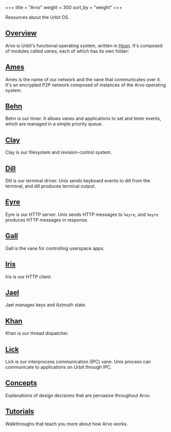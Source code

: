 +++
title = "Arvo"
weight = 300
sort_by = "weight"
+++

Resources about the Urbit OS.

## [Overview](/reference/arvo/overview)

Arvo is Urbit's functional operating system, written in [Hoon](/guides/core/hoon-school/). It's composed of modules called _vanes_, each of which has its own folder:

## [Ames](/reference/arvo/ames/ames)

Ames is the name of our network and the vane that communicates over it. It's an encrypted P2P network composed of instances of the Arvo operating system.

## [Behn](/reference/arvo/behn/behn)

Behn is our timer. It allows vanes and applications to set and timer events, which are managed in a simple priority queue.

## [Clay](/reference/arvo/clay/clay)

Clay is our filesystem and revision-control system.

## [Dill](/reference/arvo/dill/dill)

Dill is our terminal driver. Unix sends keyboard events to dill from the terminal, and dill produces terminal output.

## [Eyre](/reference/arvo/eyre/eyre)

Eyre is our HTTP server. Unix sends HTTP messages to `%eyre`, and `%eyre` produces HTTP messages in response.

## [Gall](/reference/arvo/gall/gall)

Gall is the vane for controlling userspace apps.

## [Iris](/reference/arvo/iris/iris)

Iris is our HTTP client.

## [Jael](/reference/arvo/jael/jael)

Jael manages keys and Azimuth state.

## [Khan](/reference/arvo/khan/khan)

Khan is our thread dispatcher.

## [Lick](/reference/arvo/lick/lick)

Lick is our interprocess communication (IPC) vane. Unix process can communicate to applications on Urbit through IPC.

## [Concepts](/reference/arvo/concepts/)

Explanations of design decisions that are pervasive throughout Arvo.

## [Tutorials](/reference/arvo/tutorials/)

Walkthroughs that teach you more about how Arvo works.
